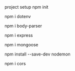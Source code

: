 project setup
npm init

npm i dotenv

npm i body-parser

npm i express

npm i mongoose

npm install --save-dev nodemon

npm i cors
